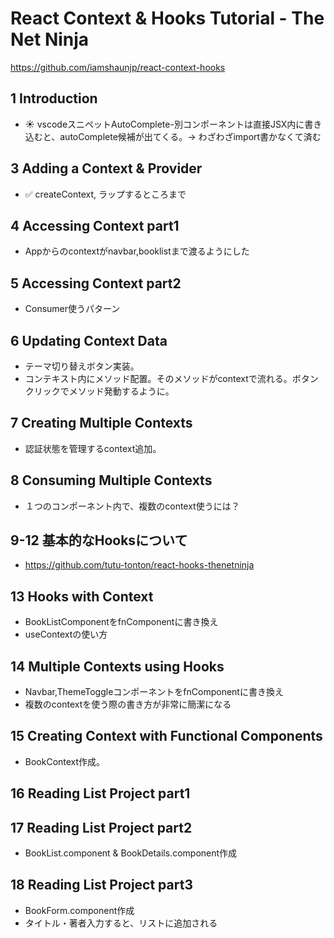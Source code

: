 # React Context & Hooks Tutorial - The Net Ninja

https://github.com/iamshaunjp/react-context-hooks

## 1 Introduction

- :sunny: vscodeスニペットAutoComplete-別コンポーネントは直接JSX内に書き込むと、autoComplete候補が出てくる。-> わざわざimport書かなくて済む

## 3 Adding a Context & Provider

- :white_check_mark: createContext, ラップするところまで

## 4 Accessing Context part1

- Appからのcontextがnavbar,booklistまで渡るようにした

## 5 Accessing Context part2

- Consumer使うパターン

## 6 Updating Context Data

- テーマ切り替えボタン実装。
- コンテキスト内にメソッド配置。そのメソッドがcontextで流れる。ボタンクリックでメソッド発動するように。

## 7 Creating Multiple Contexts

- 認証状態を管理するcontext追加。

## 8 Consuming Multiple Contexts

- １つのコンポーネント内で、複数のcontext使うには？

## 9-12 基本的なHooksについて

- https://github.com/tutu-tonton/react-hooks-thenetninja

## 13 Hooks with Context

- BookListComponentをfnComponentに書き換え
- useContextの使い方

## 14 Multiple Contexts using Hooks

- Navbar,ThemeToggleコンポーネントをfnComponentに書き換え
- 複数のcontextを使う際の書き方が非常に簡潔になる

## 15 Creating Context with Functional Components

- BookContext作成。

## 16 Reading List Project part1

## 17 Reading List Project part2

- BookList.component & BookDetails.component作成

## 18 Reading List Project part3

- BookForm.component作成
- タイトル・著者入力すると、リストに追加される

